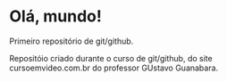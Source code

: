 # Olá, mundo!
 Primeiro repositório de git/github.

 Repositóio criado durante o curso de git/github, do site cursoemvideo.com.br do professor GUstavo Guanabara.
